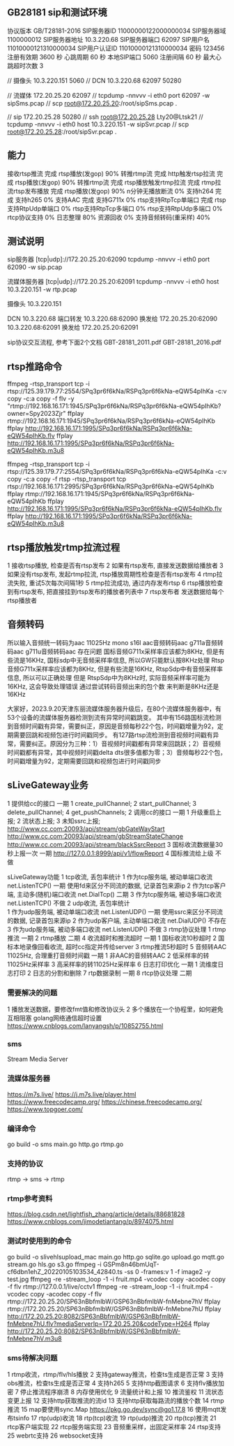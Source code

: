 ## GB28181 sip和测试环境

协议版本            GB/T28181-2016
SIP服务器ID         11000000122000000034
SIP服务器域         1100000012
SIP服务器地址       10.3.220.68
SIP服务器端口       62097
SIP用户名           11010000121310000034
SIP用户认证ID       11010000121310000034
密码                123456
注册有效期          3600 秒
心跳周期            60 秒
本地SIP端口         5060
注册间隔            60 秒
最大心跳超时次数    3

// 摄像头   10.3.220.151    5060
// DCN      10.3.220.68     62097 50280

// 流媒体   172.20.25.20    62097
// tcpdump -nnvvv -i eth0 port 62097 -w sipSms.pcap
// scp root@172.20.25.20:/root/sipSms.pcap .

// sip      172.20.25.28    50280
// ssh root@172.20.25.28    Lty20@Ltsk21
// tcpdump -nnvvv -i eth0 host 10.3.220.151 -w sipSvr.pcap
// scp root@172.20.25.28:/root/sipSvr.pcap .



## 能力
接收rtsp推流                完成
    rtsp播放(发gop)         90%
    转推rtmp流              完成
http触发rtsp拉流            完成
    rtsp播放(发gop)         90%
    转推rtmp流              完成
rtsp播放触发rtmp拉流        完成
    rtmp拉流rtsp发布播放    完成
    rtsp播放(发gop)         90%
    n分钟无播放断流         0%
支持h264                    完成
支持h265                    0%
支持AAC                     完成
支持G711x                   0%
rtsp支持RtpTcp单端口        完成
rtsp支持RtpUdp单端口        0%
rtsp支持RtpTcp多端口        0%
rtsp支持RtpUdp多端口        0%
rtcp协议支持                0%
日志整理                    80%
资源回收                    0%
支持音频转码(重采样)        40%

## 测试说明
sip服务器 [tcp|udp]://172.20.25.20:62090
tcpdump -nnvvv -i eth0 port 62090 -w sip.pcap

流媒体服务器 [tcp|udp]://172.20.25.20:62091
tcpdump -nnvvv -i eth0 host 10.3.220.151 -w rtp.pcap

摄像头 10.3.220.151

DCN 10.3.220.68
端口转发
10.3.220.68:62090 换发给 172.20.25.20:62090
10.3.220.68:62091 换发给 172.20.25.20:62091

sip协议交互流程, 参考下面2个文档
GBT-28181_2011.pdf
GBT-28181_2016.pdf

## rtsp推路命令
ffmpeg -rtsp_transport tcp -i rtsp://125.39.179.77:2554/SPq3pr6f6kNa/RSPq3pr6f6kNa-eQW54pIhKa -c:v copy -c:a copy -f flv -y "rtmp://192.168.16.171:1945/SPq3pr6f6kNa/RSPq3pr6f6kNa-eQW54pIhKb?owner=Spy2023Zjr"
ffplay rtmp://192.168.16.171:1945/SPq3pr6f6kNa/RSPq3pr6f6kNa-eQW54pIhKb
ffplay http://192.168.16.171:1995/SPq3pr6f6kNa/RSPq3pr6f6kNa-eQW54pIhKb.flv
ffplay http://192.168.16.171:1995/SPq3pr6f6kNa/RSPq3pr6f6kNa-eQW54pIhKb.m3u8

ffmpeg -rtsp_transport tcp -i rtsp://125.39.179.77:2554/SPq3pr6f6kNa/RSPq3pr6f6kNa-eQW54pIhKa -c:v copy -c:a copy -f rtsp -rtsp_transport tcp rtsp://192.168.16.171:2995/SPq3pr6f6kNa/RSPq3pr6f6kNa-eQW54pIhKb
ffplay rtmp://192.168.16.171:1945/SPq3pr6f6kNa/RSPq3pr6f6kNa-eQW54pIhKb
ffplay http://192.168.16.171:1995/SPq3pr6f6kNa/RSPq3pr6f6kNa-eQW54pIhKb.flv
ffplay http://192.168.16.171:1995/SPq3pr6f6kNa/RSPq3pr6f6kNa-eQW54pIhKb.m3u8

## rtsp播放触发rtmp拉流过程
1 接收rtsp播放, 检查是否有rtsp发布
2 如果有rtsp发布, 直接发送数据给播放者
3 如果没有rtsp发布, 发起rtmp拉流, rtsp播放周期性检查是否有rtsp发布
4 rtmp拉流失败, 重试5次每次间隔1秒
5 rtmp拉流成功, 通过内存发布rtsp
6 rtsp播放检查到有rtsp发布, 把直接挂到rtsp发布的播放者列表中
7 rtsp发布者 发送数据给每个rtsp播放者

## 音频转码
所以输入音频统一转码为aac 11025Hz mono s16l
    aac音频转码aac
    g711a音频转码aac
    g711u音频转码aac
存在问题
国标音频G711x采样率应该都为8KHz, 但是有些流是16KHz, 国标sdp中无音频采样率信息, 所以GW只能默认按8KHz处理
Rtsp音频G711x采样率应该都为8KHz, 但是有些流是16KHz, RtspSdp中有音频采样率信息, 所以可以正确处理
但是 RtspSdp中为8KHz时, 实际音频采样率可能为16KHz, 这会导致处理错误
通过尝试转码音频出来的包个数 来判断是8KHz还是16KHz

大家好，2023.9.20天津东丽流媒体服务器升级后，在80个流媒体服务器中，有53个设备的流媒体服务器检测到流有异常时间戳跳变。
其中有156路国标流检测到音频时间戳有异常，需要纠正，原因是音频每秒22个包，时间戳增量为92，定期需要回跳和视频包进行时间戳同步。
有127路rtsp流检测到音视频时间戳有异常，需要纠正。原因分为三种：1）音视频时间戳都有异常来回跳跃；2）音视频时间戳都有异常，其中视频时间戳delta dts很多值都为零；3）音频每秒22个包，时间戳增量为92，定期需要回跳和视频包进行时间戳同步

## sLiveGateway业务
1 提供给cc的接口										一期
	1 create_pullChannel;  2 start_pullChannel;
	3 delete_pullChannel;  4 get_pushChannels;
2 调用cc的接口											一期
	1 升级重启上报; 2 流状态上报; 3 未知ssrc上报;
	http://www.cc.com:20093/api/stream/gbGateWayStart
	http://www.cc.com:20093/api/stream/gbStreamStateChange
	http://www.cc.com:20093/api/stream/blackSsrcReport
3 国标收流数据量30秒上报一次							一期
	http://127.0.0.1:8999/api/v1/flowReport
4 国标推流给上级										不做

sLiveGateway功能
1 tcp收流, 丢包率统计
	1 作为tcp服务端, 被动单端口收流 net.ListenTCP()		一期
	  使用fd来区分不同流的数据, 记录首包来源ip
	2 作为tcp客户端, 主动多(随机)端口收流 net.DialTcp()	二期
	3 作为tcp服务端, 被动多端口收流 net.ListenTCP()  	不做
2 udp收流, 丢包率统计	
	1 作为udp服务端, 被动单端口收流 net.ListenUDP()		一期
	  使用ssrc来区分不同流的数据, 记录首包来源ip
	2 作为udp客户端, 主动单端口收流 net.DialUDP()		不存在
	3 作为udp服务端, 被动多端口收流 net.ListenUDP()		不做
3 rtmp协议处理
	1 rtmp推流											一期
	2 rtmp播放											二期
4 收流超时和推流超时									一期
	1 国标收流10秒超时
	2 国标本地录像回看收流, 超时cc指定并传给server
	3 rtmp推流5秒超时
5 音频转AAC 11025Hz, 合理重打音频时间戳					一期
	1 非AAC的音频转AAC
	2 低采样率的转11025Hz采样率
	3 高采样率的转11025Hz采样率
6 日志打印优化											一期
	1 流维度日志打印
	2 日志的分割和删除
7 rtp数据录制											一期
8 rtcp协议处理											二期


### 需要解决的问题
1 播放发送数据，要修改fmt值和修改协议头
2 多个播放在一个协程里，如何避免互相阻塞
golang网络通信超时设置
https://www.cnblogs.com/lanyangsh/p/10852755.html

### sms  
Stream Media Server  

### 流媒体服务器
https://m7s.live/
https://j.m7s.live/player.html
https://www.freecodecamp.org/
https://chinese.freecodecamp.org/
https://www.topgoer.com/

### 编译命令  
go build -o sms main.go http.go rtmp.go  

### 支持的协议  
rtmp -> sms -> rtmp  

### rtmp参考资料
https://blog.csdn.net/lightfish_zhang/article/details/88681828
https://www.cnblogs.com/jimodetiantang/p/8974075.html

### 测试时使用到的命令
go build -o slivehlsupload_mac main.go http.go sqlite.go upload.go mqtt.go stream.go hls.go s3.go
ffmpeg -i GSPm8n46bmUqT-cf6dbn1ehZ_20220105103534_42840.ts -ss 0 -frames:v 1 -f image2 -y test.jpg
ffmpeg -re -stream_loop -1 -i fruit.mp4 -vcodec copy -acodec copy -f flv rtmp://127.0.0.1/live/cctv1
ffmpeg -re -stream_loop -1 -i fruit.mp4 -vcodec copy -acodec copy -f flv rtmp://172.20.25.20/SP63nBbfmlbW/GSP63nBbfmlbW-fnMebne7hV
ffplay rtmp://172.20.25.20/SP63nBbfmlbW/GSP63nBbfmlbW-fnMebne7hU
ffplay http://172.20.25.20:8082/SP63nBbfmlbW/GSP63nBbfmlbW-fnMebne7hU.flv?mediaServerIp=172.20.25.20&codeType=H264
ffplay http://172.20.25.20:8082/SP63nBbfmlbW/GSP63nBbfmlbW-fnMebne7hV.m3u8

### sms待解决问题
1 rtmp收流，rtmp/flv/hls播放
2 支持gateway推流，检查ts生成是否正常
3 支持obs推流，检查ts生成是否正常
4 支持h265
5 支持http截图请求
6 支持flv播放加密
7 停止推流程序崩溃
8 内存使用优化
9 流量统计和上报
10 推流鉴权
11 流状态变更上报
12 支持http获取推流的流id
13 支持http获取每路流的播放个数
14 rtmp推流
15 map要使用sync.Map
	https://pkg.go.dev/sync@go1.17.8
16 使用mqtt发布tsinfo
17 rtp(udp)收流
18 rtp(tcp)收流
19 rtp(udp)推流
20 rtp(tcp)推流
21 rtcp客户端实现
22 rtcp服务端实现
23 音频重采样，出固定采样率
24 rtsp支持
25 webrtc支持
26 websocket支持
